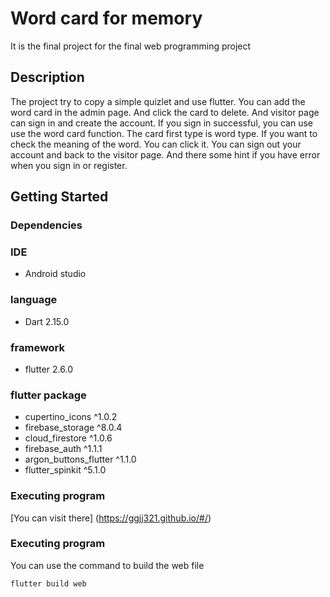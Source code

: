 # Word card for memory

It is the final project for the final web programming project

## Description

The project try to copy a simple quizlet and use flutter. You can add the word card in the admin page. And click the card to delete.
And visitor page can sign in and create the account. If you sign in successful, you can use use the word card function. 
The card first type is word type. If you want to check the meaning of the word. You can click it. You can sign out your 
account and back to the visitor page. And there some hint if you have error when you sign in or register.


## Getting Started

### Dependencies

### IDE
* Android studio

### language
* Dart 2.15.0

### framework
* flutter 2.6.0

### flutter package
* cupertino_icons ^1.0.2
* firebase_storage ^8.0.4
* cloud_firestore ^1.0.6
* firebase_auth ^1.1.1
* argon_buttons_flutter ^1.1.0
* flutter_spinkit ^5.1.0

### Executing program

[You can visit there] (https://ggjj321.github.io/#/)

### Executing program

You can use the command to build the web file
```
flutter build web
```
